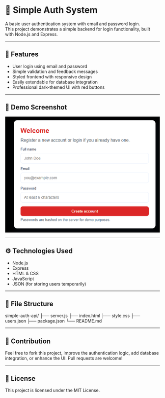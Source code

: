 # 🔐 Simple Auth System

A basic user authentication system with email and password login.  
This project demonstrates a simple backend for login functionality, built with Node.js and Express.

---

## 🚀 Features

- User login using email and password
- Simple validation and feedback messages
- Styled frontend with responsive design
- Easily extendable for database integration
- Professional dark-themed UI with red buttons

---

## 🎨 Demo Screenshot

![Login Demo](screenshot.png) 

---

## ⚙️ **Technologies Used**

- Node.js
- Express
- HTML & CSS
- JavaScript
- JSON (for storing users temporarily)

---

## 📂 **File Structure**

simple-auth-api/
├── server.js
├── index.html
├── style.css
├── users.json
├── package.json
└── README.md

---

## 🤝 **Contribution**

Feel free to fork this project, improve the authentication logic, add database integration, or enhance the UI. Pull requests are welcome!

---

## 📝 **License**

This project is licensed under the MIT License.
